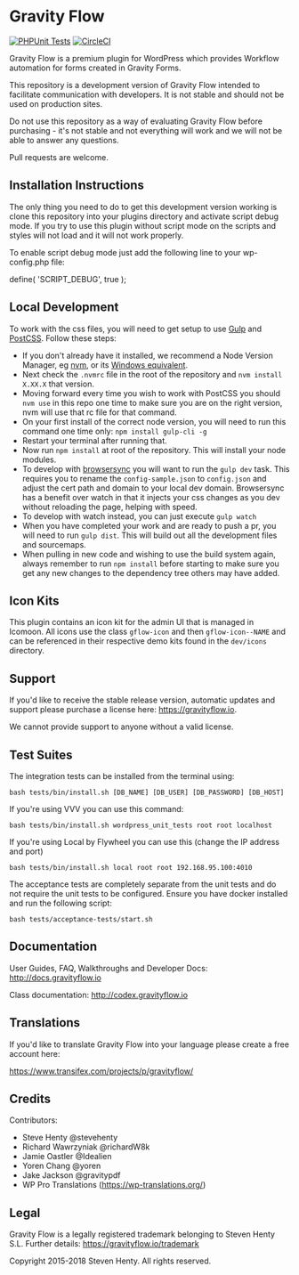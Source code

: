Gravity Flow
==============================

[![PHPUnit Tests](https://github.com/gravityflow/gravityflow/workflows/PHPUnit%20Tests/badge.svg?branch=master)](https://github.com/gravityflow/gravityflow/actions?query=branch%3Amaster+workflow%3A%22PHPUnit+Tests%22)  [![CircleCI](https://circleci.com/gh/gravityflow/gravityflow.svg?style=svg)](https://circleci.com/gh/gravityflow/gravityflow)

Gravity Flow is a premium plugin for WordPress which provides Workflow automation for forms created in Gravity Forms.

This repository is a development version of Gravity Flow intended to facilitate communication with developers. It is not stable and should not be used on production sites.

Do not use this repository as a way of evaluating Gravity Flow before purchasing - it's not stable and not everything will work and we will not be able to answer any questions.

Pull requests are welcome.

## Installation Instructions
The only thing you need to do to get this development version working is clone this repository into your plugins directory and activate script debug mode. If you try to use this plugin without script mode on the scripts and styles will not load and it will not work properly.

To enable script debug mode just add the following line to your wp-config.php file:

define( 'SCRIPT_DEBUG', true );

## Local Development
To work with the css files, you will need to get setup to use [Gulp](https://gulpjs.com/) and [PostCSS](https://postcss.org/). Follow these steps:

* If you don't already have it installed, we recommend a Node Version Manager, eg [nvm](https://github.com/nvm-sh/nvm), or its [Windows equivalent](https://github.com/coreybutler/nvm-windows).
* Next check the `.nvmrc` file in the root of the repository and `nvm install X.XX.X` that version.
* Moving forward every time you wish to work with PostCSS you should `nvm use` in this repo one time to make sure you are on the right version, nvm will use that rc file for that command.
* On your first install of the correct node version, you will need to run this command one time only: `npm install gulp-cli -g`
* Restart your terminal after running that.
* Now run `npm install` at root of the repository. This will install your node modules.
* To develop with [browsersync](https://browsersync.io/) you will want to run the `gulp dev` task. This requires you to rename the `config-sample.json` to `config.json` and adjust the cert path and domain to your local dev domain. Browsersync has a benefit over watch in that it injects your css changes as you dev without reloading the page, helping with speed.
* To develop with watch instead, you can just execute `gulp watch`
* When you have completed your work and are ready to push a pr, you will need to run `gulp dist`. This will build out all the development files and sourcemaps.
* When pulling in new code and wishing to use the build system again, always remember to run `npm install` before starting to make sure you get any new changes to the dependency tree others may have added.

## Icon Kits

This plugin contains an icon kit for the admin UI that is managed in Icomoon. All icons use the class `gflow-icon` and then `gflow-icon--NAME` and can be referenced in their respective demo kits found in the `dev/icons` directory.

## Support
If you'd like to receive the stable release version, automatic updates and support please purchase a license here: https://gravityflow.io. 

We cannot provide support to anyone without a valid license.

## Test Suites

The integration tests can be installed from the terminal using:

    bash tests/bin/install.sh [DB_NAME] [DB_USER] [DB_PASSWORD] [DB_HOST]


If you're using VVV you can use this command:

	bash tests/bin/install.sh wordpress_unit_tests root root localhost

If you're using Local by Flywheel you can use this (change the IP address and port)

    bash tests/bin/install.sh local root root 192.168.95.100:4010

The acceptance tests are completely separate from the unit tests and do not require the unit tests to be configured. Ensure you have docker installed and run the following script:
 
    bash tests/acceptance-tests/start.sh


## Documentation
User Guides, FAQ, Walkthroughs and Developer Docs: http://docs.gravityflow.io

Class documentation: http://codex.gravityflow.io

## Translations
If you'd like to translate Gravity Flow into your language please create a free account here:

https://www.transifex.com/projects/p/gravityflow/

## Credits
Contributors:

* Steve Henty @stevehenty
* Richard Wawrzyniak @richardW8k
* Jamie Oastler @Idealien
* Yoren Chang @yoren
* Jake Jackson @gravitypdf
* WP Pro Translations (https://wp-translations.org/)

## Legal
Gravity Flow is a legally registered trademark belonging to Steven Henty S.L. Further details: https://gravityflow.io/trademark

Copyright 2015-2018 Steven Henty. All rights reserved.

